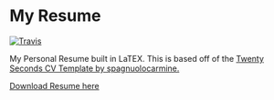 # My Resume

[![Travis](https://api.travis-ci.org/tapanchandra/my-resume.svg?branch=master)](https://travis-ci.org/tapanchandra/my-resume)

My Personal Resume built in LaTEX. This is based off of the [Twenty Seconds CV Template by spagnuolocarmine.](https://github.com/spagnuolocarmine/TwentySecondsCurriculumVitae-LaTex)


[Download Resume here](https://github.com/tapanchandra/my-resume/raw/master/build/resume.pdf)


